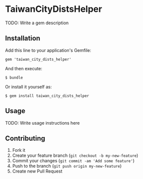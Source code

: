 # TaiwanCityDistsHelper

TODO: Write a gem description

## Installation

Add this line to your application's Gemfile:

    gem 'taiwan_city_dists_helper'

And then execute:

    $ bundle

Or install it yourself as:

    $ gem install taiwan_city_dists_helper

## Usage

TODO: Write usage instructions here

## Contributing

1. Fork it
2. Create your feature branch (`git checkout -b my-new-feature`)
3. Commit your changes (`git commit -am 'Add some feature'`)
4. Push to the branch (`git push origin my-new-feature`)
5. Create new Pull Request
